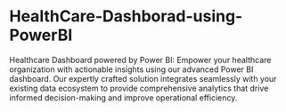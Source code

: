 # HealthCare-Dashborad-using-PowerBI
Healthcare Dashboard powered by Power BI:  Empower your healthcare organization with actionable insights using our advanced Power BI dashboard. Our expertly crafted solution integrates seamlessly with your existing data ecosystem to provide comprehensive analytics that drive informed decision-making and improve operational efficiency.
